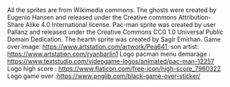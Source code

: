 All the sprites are from Wikimedia commons.
The ghosts were created by Eugenio Hansen and released under the Creative commons Attribution-Share Alike 4.0 International license.
Pac-man sprite was created by user Pallanz and released under the Creative Commons CC0 1.0 Universal Public Domain Dedication.
The hearth sprite was created by Sagir Emirhan.
Game over image: https://www.artstation.com/artwork/Pea641, son artist: https://www.artstation.com/ryanbarlin1
Logo pacman menu demarage : https://www.textstudio.com/videogame-logos/animated/pac-man-12257
Logo high score : https://www.flaticon.com/free-icon/high-score_7960322
Logo game over :https://www.pnglib.com/black-game-over-sticker/
